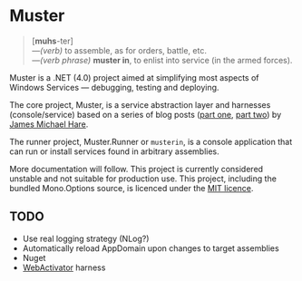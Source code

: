 # Muster
> [**muhs**-ter]  
> &mdash;_(verb)_ to assemble, as for orders, battle, etc.  
> &mdash;_(verb phrase)_ **muster in**, to enlist into service (in the armed forces).

Muster is a .NET (4.0) project aimed at simplifying most aspects of Windows Services &mdash; debugging, testing and deploying.

The core project, Muster, is a service abstraction layer and harnesses (console/service) based on a series of blog posts ([part one][p1], [part two][p2]) by [James Michael Hare][blog].

[p1]: http://geekswithblogs.net/BlackRabbitCoder/archive/2010/09/23/c-windows-services-1-of-2-creating-a-debuggable-windows.aspx 
[p2]:http://geekswithblogs.net/BlackRabbitCoder/archive/2010/10/07/c-windows-services-2-of-2-self-installing-windows-service-template.aspx 
[blog]: http://geekswithblogs.net/BlackRabbitCoder/Default.aspx 

The runner project, Muster.Runner or `musterin`, is a console application that can run or install services found in arbitrary assemblies.

More documentation will follow. This project is currently considered unstable and not suitable for production use. This project, including the bundled Mono.Options source, is licenced under the [MIT licence][mit].

[mit]: http://www.opensource.org/licenses/mit-license.html

## TODO
* Use real logging strategy (NLog?)
* Automatically reload AppDomain upon changes to target assemblies
* Nuget
* [WebActivator](https://bitbucket.org/davidebbo/webactivator/overview) harness
